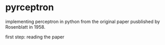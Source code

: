 # pyrceptron
implementing perceptron in python from the original paper pusblished by Rosenblatt in 1958. 


first step: reading the paper 

